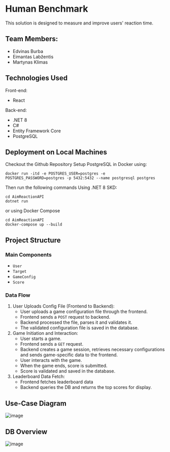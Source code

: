 # Human Benchmark

This solution is designed to measure and improve users' reaction time. 

## Team Members:
- Edvinas Burba
- Eimantas Labžentis
- Martynas Klimas

## Technologies Used
Front-end:
- React

Back-end:
- .NET 8
- C#
- Entity Framework Core
- PostgreSQL

## Deployment on Local Machines
Checkout the Github Repository
Setup PostgreSQL in Docker using:
```
docker run -itd -e POSTGRES_USER=postgres -e POSTGRES_PASSWORD=postgres -p 5432:5432 --name postgresql postgres
```
Then run the following commands
Using .NET 8 SKD:
```
cd AimReactionAPI
dotnet run
```
or using Docker Compose
```
cd AimReactionAPI
docker-compose up --build
```

## Project Structure
### Main Components
- ```User```
- ```Target```
- ```GameConfig```
- ```Score```

### Data Flow
1. User Uploads Config File (Frontend to Backend):
   - User uploads a game configuration file through the frontend.
   - Frontend sends a ```POST``` request to backend.
   - Backend processed the file, parses it and validates it.
   - The validated configuration file is saved in the database.
2. Game Initiation and Interaction:
   - User starts a game.
   - Frontend sends a ```GET``` request.
   - Backend creates a game session, retrieves necessary configurations and sends game-specific data to the frontend.
   - User interacts with the game.
   - When the game ends, score is submitted.
   - Score is validated and saved in the database.
3. Leaderboard Data Fetch:
   - Frontend fetches leaderboard data
   - Backend queries the DB and returns the top scores for display.
  
## Use-Case Diagram
![image](https://github.com/user-attachments/assets/aee5af79-8ee2-471e-a13a-24ee1c472ee1)

## DB Overview
![image](https://github.com/user-attachments/assets/dfcf0d00-4ab5-42b7-b97d-0caf1f3ec614)
